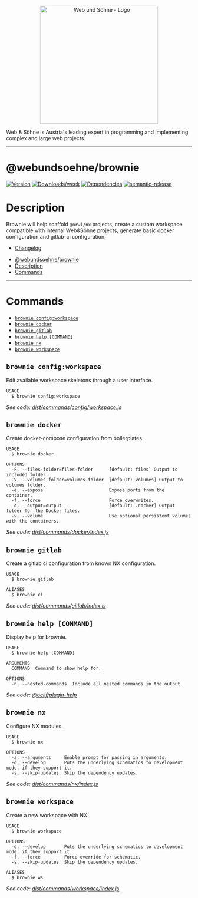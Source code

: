 <p align="center">
  <a href="https://webundsoehne.com" target="blank">
    <img src="https://webundsoehne.com/wp-content/uploads/webundsoehne-logo.png" width="320" alt="Web und Söhne - Logo" />
  </a>
</p>
Web & Söhne is Austria's leading expert in programming and implementing complex and large web projects.

---

# @webundsoehne/brownie

[![Version](https://img.shields.io/npm/v/@webundsoehne/brownie.svg)](https://npmjs.org/package/@webundsoehne/brownie) [![Downloads/week](https://img.shields.io/npm/dw/@webundsoehne/brownie.svg)](https://npmjs.org/package/@webundsoehne/brownie) [![Dependencies](https://img.shields.io/librariesio/release/npm/@webundsoehne/brownie)](https://npmjs.org/package/@webundsoehne/brownie) [![semantic-release](https://img.shields.io/badge/%20%20%F0%9F%93%A6%F0%9F%9A%80-semantic--release-e10079.svg)](https://github.com/semantic-release/semantic-release)

# Description

Brownie will help scaffold `@nrwl/nx` projects, create a custom workspace compatible with internal Web&Söhne projects, generate basic docker configuration and gitlab-ci configuration.

- [Changelog](./CHANGELOG.md)

<!-- toc -->

- [@webundsoehne/brownie](#webundsoehnebrownie)
- [Description](#description)
- [Commands](#commands)
<!-- tocstop -->

---

# Commands

<!-- commands -->

- [`brownie config:workspace`](#brownie-configworkspace)
- [`brownie docker`](#brownie-docker)
- [`brownie gitlab`](#brownie-gitlab)
- [`brownie help [COMMAND]`](#brownie-help-command)
- [`brownie nx`](#brownie-nx)
- [`brownie workspace`](#brownie-workspace)

## `brownie config:workspace`

Edit available workspace skeletons through a user interface.

```
USAGE
  $ brownie config:workspace
```

_See code: [dist/commands/config/workspace.js](https://github.com/tailoredmedia/backend-nx-skeleton/blob/v1.0.0/dist/commands/config/workspace.js)_

## `brownie docker`

Create docker-compose configuration from boilerplates.

```
USAGE
  $ brownie docker

OPTIONS
  -F, --files-folder=files-folder      [default: files] Output to included folder.
  -V, --volumes-folder=volumes-folder  [default: volumes] Output to volumes folder.
  -e, --expose                         Expose ports from the container.
  -f, --force                          Force overwrites.
  -o, --output=output                  [default: .docker] Output folder for the Docker files.
  -v, --volume                         Use optional persistent volumes with the containers.
```

_See code: [dist/commands/docker/index.js](https://github.com/tailoredmedia/backend-nx-skeleton/blob/v1.0.0/dist/commands/docker/index.js)_

## `brownie gitlab`

Create a gitlab ci configuration from known NX configuration.

```
USAGE
  $ brownie gitlab

ALIASES
  $ brownie ci
```

_See code: [dist/commands/gitlab/index.js](https://github.com/tailoredmedia/backend-nx-skeleton/blob/v1.0.0/dist/commands/gitlab/index.js)_

## `brownie help [COMMAND]`

Display help for brownie.

```
USAGE
  $ brownie help [COMMAND]

ARGUMENTS
  COMMAND  Command to show help for.

OPTIONS
  -n, --nested-commands  Include all nested commands in the output.
```

_See code: [@oclif/plugin-help](https://github.com/oclif/plugin-help/blob/v5.1.12/src/commands/help.ts)_

## `brownie nx`

Configure NX modules.

```
USAGE
  $ brownie nx

OPTIONS
  -a, --arguments     Enable prompt for passing in arguments.
  -d, --develop       Puts the underlying schematics to development mode, if they support it.
  -s, --skip-updates  Skip the dependency updates.
```

_See code: [dist/commands/nx/index.js](https://github.com/tailoredmedia/backend-nx-skeleton/blob/v1.0.0/dist/commands/nx/index.js)_

## `brownie workspace`

Create a new workspace with NX.

```
USAGE
  $ brownie workspace

OPTIONS
  -d, --develop       Puts the underlying schematics to development mode, if they support it.
  -f, --force         Force override for schematic.
  -s, --skip-updates  Skip the dependency updates.

ALIASES
  $ brownie ws
```

_See code: [dist/commands/workspace/index.js](https://github.com/tailoredmedia/backend-nx-skeleton/blob/v1.0.0/dist/commands/workspace/index.js)_

<!-- commandsstop -->
